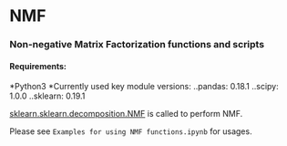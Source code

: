 # NMF

### Non-negative Matrix Factorization functions and scripts

#### Requirements:
*Python3
*Currently used key module versions:
..pandas: 0.18.1
..scipy: 1.0.0
..sklearn: 0.19.1

[sklearn.sklearn.decomposition.NMF](http://scikit-learn.org/stable/modules/generated/sklearn.decomposition.NMF.html) is called to perform NMF.

Please see `Examples for using NMF functions.ipynb` for usages.
